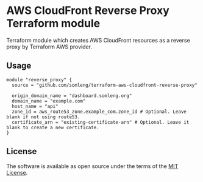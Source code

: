 # AWS CloudFront Reverse Proxy Terraform module

Terraform module which creates AWS CloudFront resources as a reverse proxy by Terraform AWS provider.

## Usage

```hcl
module "reverse_proxy" {
  source = "github.com/somleng/terraform-aws-cloudfront-reverse-proxy"

  origin_domain_name = "dashboard.somleng.org"
  domain_name = "example.com"
  host_name = "api"
  zone_id = aws_route53_zone.example_com.zone_id # Optional. Leave blank if not using route53.
  certificate_arn = "existing-certificate-arn" # Optional. Leave it blank to create a new certificate.
}
```

## License

The software is available as open source under the terms of the [MIT License](http://opensource.org/licenses/MIT).
